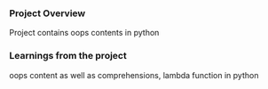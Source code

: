 ### Project Overview

 Project contains oops contents in python


### Learnings from the project

 oops content as well as comprehensions, lambda function in python


